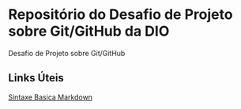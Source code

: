 # Repositório do Desafio de Projeto sobre Git/GitHub da DIO
Desafio de Projeto sobre Git/GitHub


## Links Úteis
[Sintaxe Basica Markdown](https://www.markdownguide.org/basic-syntax/)
